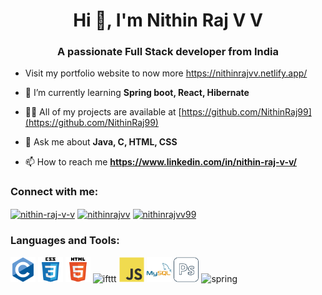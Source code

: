 <h1 align="center">Hi 👋, I'm Nithin Raj V V</h1>
<h3 align="center">A passionate Full Stack developer from India</h3>

-  Visit my portfolio website to now more https://nithinrajvv.netlify.app/
  
- 🌱 I’m currently learning **Spring boot, React, Hibernate**

- 👨‍💻 All of my projects are available at [https://github.com/NithinRaj99](https://github.com/NithinRaj99)

- 💬 Ask me about **Java, C, HTML, CSS**

- 📫 How to reach me **https://www.linkedin.com/in/nithin-raj-v-v/**

<h3 align="left">Connect with me:</h3>
<p align="left">
<a href="https://linkedin.com/in/nithin-raj-v-v" target="blank"><img align="center" src="https://raw.githubusercontent.com/rahuldkjain/github-profile-readme-generator/master/src/images/icons/Social/linked-in-alt.svg" alt="nithin-raj-v-v" height="30" width="40" /></a>
<a href="https://kaggle.com/nithinrajvv" target="blank"><img align="center" src="https://raw.githubusercontent.com/rahuldkjain/github-profile-readme-generator/master/src/images/icons/Social/kaggle.svg" alt="nithinrajvv" height="30" width="40" /></a>
<a href="https://www.leetcode.com/nithinrajvv99" target="blank"><img align="center" src="https://raw.githubusercontent.com/rahuldkjain/github-profile-readme-generator/master/src/images/icons/Social/leet-code.svg" alt="nithinrajvv99" height="30" width="40" /></a>
</p>

<h3 align="left">Languages and Tools:</h3>
<p align="left"> <img src="https://raw.githubusercontent.com/devicons/devicon/master/icons/c/c-original.svg" alt="c" width="40" height="40" />  
  <img src="https://raw.githubusercontent.com/devicons/devicon/master/icons/css3/css3-original-wordmark.svg" alt="css3" width="40" height="40"/> 
  <img src="https://raw.githubusercontent.com/devicons/devicon/master/icons/html5/html5-original-wordmark.svg" alt="html5" width="40" height="40"/> 
   <img src="https://www.vectorlogo.zone/logos/ifttt/ifttt-ar21.svg" alt="ifttt" width="40" height="40"/>  
<img src="https://raw.githubusercontent.com/devicons/devicon/master/icons/javascript/javascript-original.svg" alt="javascript" width="40" height="40"/> 
  <img src="https://raw.githubusercontent.com/devicons/devicon/master/icons/mysql/mysql-original-wordmark.svg" alt="mysql" width="40" height="40"/>   
  <img src="https://raw.githubusercontent.com/devicons/devicon/master/icons/photoshop/photoshop-line.svg" alt="photoshop" width="40" height="40"/> 
  <img src="https://www.vectorlogo.zone/logos/springio/springio-icon.svg" alt="spring" width="40" height="40"/> </p>
